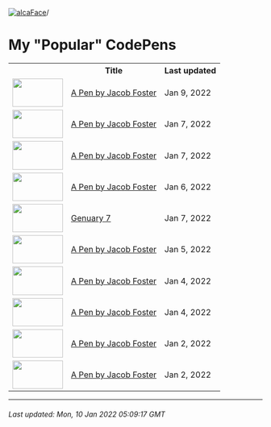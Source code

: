 [![alcaFace](https://camo.githubusercontent.com/2ee094c4af74cb0ec2e19388fccfb809837623e3/68747470733a2f2f7374617469632d63646e2e6a74766e772e6e65742f656d6f7469636f6e732f76312f3332383632362f312e30)](https://twitch.tv/Alca)/

# My "Popular" CodePens

<table>
	<tr>
		<th></th>
		<th>Title</th>
		<th>Last updated</th>
	</tr>
	<tr>
		<td><a href="https://codepen.io/Alca/pen/ExweNEE" rel="nofollow"><img src="https://codepen.io/alca/pen/ExweNEE/image/default.png" width="100" height="56.25"></a></td>
		<td><a href="https://codepen.io/Alca/pen/ExweNEE" rel="nofollow">A Pen by Jacob Foster</a></td>
		<td>Jan 9, 2022</td>
	</tr>
	<tr>
		<td><a href="https://codepen.io/Alca/pen/abLjLBY" rel="nofollow"><img src="https://codepen.io/alca/pen/abLjLBY/image/default.png" width="100" height="56.25"></a></td>
		<td><a href="https://codepen.io/Alca/pen/abLjLBY" rel="nofollow">A Pen by Jacob Foster</a></td>
		<td>Jan 7, 2022</td>
	</tr>
	<tr>
		<td><a href="https://codepen.io/Alca/pen/BawPZQZ" rel="nofollow"><img src="https://codepen.io/alca/pen/BawPZQZ/image/default.png" width="100" height="56.25"></a></td>
		<td><a href="https://codepen.io/Alca/pen/BawPZQZ" rel="nofollow">A Pen by Jacob Foster</a></td>
		<td>Jan 7, 2022</td>
	</tr>
	<tr>
		<td><a href="https://codepen.io/Alca/pen/zYEabYb" rel="nofollow"><img src="https://codepen.io/alca/pen/zYEabYb/image/default.png" width="100" height="56.25"></a></td>
		<td><a href="https://codepen.io/Alca/pen/zYEabYb" rel="nofollow">A Pen by Jacob Foster</a></td>
		<td>Jan 6, 2022</td>
	</tr>
	<tr>
		<td><a href="https://codepen.io/Alca/pen/MWEXXpO" rel="nofollow"><img src="https://codepen.io/alca/pen/MWEXXpO/image/default.png" width="100" height="56.25"></a></td>
		<td><a href="https://codepen.io/Alca/pen/MWEXXpO" rel="nofollow">Genuary 7</a></td>
		<td>Jan 7, 2022</td>
	</tr>
	<tr>
		<td><a href="https://codepen.io/Alca/pen/GRMGgRX" rel="nofollow"><img src="https://codepen.io/alca/pen/GRMGgRX/image/default.png" width="100" height="56.25"></a></td>
		<td><a href="https://codepen.io/Alca/pen/GRMGgRX" rel="nofollow">A Pen by Jacob Foster</a></td>
		<td>Jan 5, 2022</td>
	</tr>
	<tr>
		<td><a href="https://codepen.io/Alca/pen/ExwLZpg" rel="nofollow"><img src="https://codepen.io/alca/pen/ExwLZpg/image/default.png" width="100" height="56.25"></a></td>
		<td><a href="https://codepen.io/Alca/pen/ExwLZpg" rel="nofollow">A Pen by Jacob Foster</a></td>
		<td>Jan 4, 2022</td>
	</tr>
	<tr>
		<td><a href="https://codepen.io/Alca/pen/MWEVdEP" rel="nofollow"><img src="https://codepen.io/alca/pen/MWEVdEP/image/default.png" width="100" height="56.25"></a></td>
		<td><a href="https://codepen.io/Alca/pen/MWEVdEP" rel="nofollow">A Pen by Jacob Foster</a></td>
		<td>Jan 4, 2022</td>
	</tr>
	<tr>
		<td><a href="https://codepen.io/Alca/pen/MWEVVxe" rel="nofollow"><img src="https://codepen.io/alca/pen/MWEVVxe/image/default.png" width="100" height="56.25"></a></td>
		<td><a href="https://codepen.io/Alca/pen/MWEVVxe" rel="nofollow">A Pen by Jacob Foster</a></td>
		<td>Jan 2, 2022</td>
	</tr>
	<tr>
		<td><a href="https://codepen.io/Alca/pen/ZEXxvjv" rel="nofollow"><img src="https://codepen.io/alca/pen/ZEXxvjv/image/default.png" width="100" height="56.25"></a></td>
		<td><a href="https://codepen.io/Alca/pen/ZEXxvjv" rel="nofollow">A Pen by Jacob Foster</a></td>
		<td>Jan 2, 2022</td>
	</tr>
</table>

---

###### Last updated: Mon, 10 Jan 2022 05:09:17 GMT